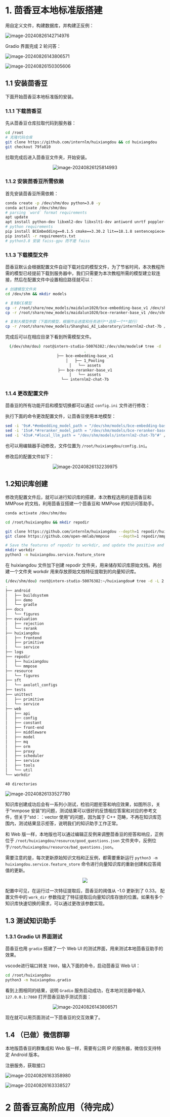 

# 1. 茴香豆本地标准版搭建

用自定义文件，构建数据库，并构建正反例：

![image-20240826142714976](./image-20240826142714976.png)

 Gradio 界面完成 2 轮问答：

![image-20240826143806571](./image-20240826143806571.png)

![image-20240826150305606](./image-20240826150305606.png)

## 1.1  安装茴香豆

下面开始茴香豆本地标准版的安装。

### 1.1.1 下载茴香豆

先从茴香豆仓库拉取代码到服务器：

```bash
cd /root
# 克隆代码仓库
git clone https://github.com/internlm/huixiangdou && cd huixiangdou
git checkout 79fa810
```

拉取完成后进入茴香豆文件夹，开始安装。

<div align="center">

![image-20240826125814993](./image-20240826125814993.png)

</div>

### 1.1.2 安装茴香豆所需依赖

首先安装茴香豆所需依赖：

```bash
conda create -p /dev/shm/dou python=3.8 -y
conda activate /dev/shm/dou
# parsing `word` format requirements
apt update
apt install python-dev libxml2-dev libxslt1-dev antiword unrtf poppler-utils pstotext tesseract-ocr flac ffmpeg lame libmad0 libsox-fmt-mp3 sox libjpeg-dev swig libpulse-dev
# python requirements
pip install BCEmbedding==0.1.5 cmake==3.30.2 lit==18.1.8 sentencepiece==0.2.0 protobuf==5.27.3 accelerate==0.33.0
pip install -r requirements.txt
# python3.8 安装 faiss-gpu 而不是 faiss
```

### 1.1.3 下载模型文件

茴香豆默认会根据配置文件自动下载对应的模型文件，为了节省时间，本次教程所需的模型已经提前下载到服务器中，我们只需要为本次教程所需的模型建立软连接，然后在配置文件中设置相应路径就可以：

```bash
# 创建模型文件夹
cd /dev/shm && mkdir models

# 复制BCE模型
cp -r /root/share/new_models/maidalun1020/bce-embedding-base_v1 /dev/shm/models/bce-embedding-base_v1
cp -r /root/share/new_models/maidalun1020/bce-reranker-base_v1 /dev/shm/models/bce-reranker-base_v1

# 复制大模型参数（下面的模型，根据作业进度和任务进行**选择一个**就行）
cp -r /root/share/new_models/Shanghai_AI_Laboratory/internlm2-chat-7b /dev/shm/models/internlm2-chat-7b
```

完成后可以在相应目录下看到所需模型文件。

<div align="center">

```bash
(/dev/shm/dou) root@intern-studio-50076382:/dev/shm/models# tree -d
.
├── bce-embedding-base_v1
│   ├── 1_Pooling
│   └── assets
├── bce-reranker-base_v1
│   └── assets
└── internlm2-chat-7b
```

</div>

### 1.1.4 更改配置文件

茴香豆的所有功能开启和模型切换都可以通过 `config.ini` 文件进行修改：</div>

执行下面的命令更改配置文件，让茴香豆使用本地模型：

```bash
sed -i '9s#.*#embedding_model_path = "/dev/shm/models/bce-embedding-base_v1"#' /root/huixiangdou/config.ini
sed -i '15s#.*#reranker_model_path = "/dev/shm/models/bce-reranker-base_v1"#' /root/huixiangdou/config.ini
sed -i '43s#.*#local_llm_path = "/dev/shm/models/internlm2-chat-7b"#' /root/huixiangdou/config.ini
```

也可以用编辑器手动修改，文件位置为 `/root/huixiangdou/config.ini`。

修改后的配置文件如下：

<div align="center">

![image-20240826132239975](./image-20240826132239975.png)

</div>

## 1.2知识库创建

修改完配置文件后，就可以进行知识库的搭建，本次教程选用的是茴香豆和 MMPose 的文档，利用茴香豆搭建一个茴香豆和 MMPose 的知识问答助手。

```bash
conda activate /dev/shm/dou

cd /root/huixiangdou && mkdir repodir

git clone https://github.com/internlm/huixiangdou --depth=1 repodir/huixiangdou
git clone https://github.com/open-mmlab/mmpose    --depth=1 repodir/mmpose

# Save the features of repodir to workdir, and update the positive and negative example thresholds into `config.ini`
mkdir workdir
python3 -m huixiangdou.service.feature_store
```

在 huixiangdou 文件加下创建 repodir 文件夹，用来储存知识库原始文档。再创建一个文件夹 workdir 用来存放原始文档特征提取到的向量知识库。

```bash
(/dev/shm/dou) root@intern-studio-50076382:~/huixiangdou# tree -d -L 2
.
├── android
│   ├── buildsystem
│   ├── demo
│   └── gradle
├── docs
│   └── figures
├── evaluation
│   ├── rejection
│   └── rerank
├── huixiangdou
│   ├── frontend
│   ├── primitive
│   └── service
├── logs
├── repodir
│   ├── huixiangdou
│   └── mmpose
├── resource
│   └── figures
├── sft
│   └── axolotl_configs
├── tests
├── unittest
│   ├── primitive
│   └── service
├── web
│   ├── api
│   ├── config
│   ├── constant
│   ├── front-end
│   ├── middleware
│   ├── model
│   ├── mq
│   ├── orm
│   ├── proxy
│   ├── scheduler
│   ├── service
│   ├── tools
│   └── util
└── workdir

40 directories
```

![image-20240826133527780](./image-20240826133527780.png)

知识库创建成功后会有一系列小测试，检验问题拒答和响应效果，如图所示，关于“mmpose 安装”的问题，测试结果可以很好的反馈相应答案和对应的参考文件，但关于“std：：vector 使用”的问题，因为属于 C++ 范畴，不再在知识库范围内，测试结果显示拒答，说明我们的知识助手工作正常。

和 Web 版一样，本地版也可以通过编辑正反例来调整茴香豆的拒答和响应，正例位于 `/root/huixiangdou/resource/good_questions.json` 文件夹中，反例位于`/root/huixiangdou/resource/bad_questions.json`。

需要注意的是，每次更新原始知识文档和正反例，都需要重新运行 `python3 -m huixiangdou.service.feature_store` 命令进行向量知识库的重新创建和应答阈值的更新。

<div align="center">

![](<https://raw.githubusercontent.com/fzd9752/pic_img/main/imgs/Screenshot 2024-08-24 at 16.21.24.png>)

</div>

配置中可见，在运行过一次特征提取后，茴香豆的阈值从 -1.0 更新到了 0.33。 配置文件中的 `work_dir` 参数指定了特征提取后向量知识库存放的位置。如果有多个知识库快速切换的需求，可以通过更改该参数实现。

## 1.3 测试知识助手

### 1.3.1 Gradio UI 界面测试

茴香豆也用 `gradio` 搭建了一个 Web UI 的测试界面，用来测试本地茴香豆助手的效果。

vscode进行端口转发 `7860`，输入下面的命令，启动茴香豆 Web UI：

```bash
cd /root/huixiangdou
python3 -m huixiangdou.gradio
```

<div align="center">

</div>

看到上图相同的结果，说明 `Gradio` 服务启动成功，在本地浏览器中输入 `127.0.0.1:7860` 打开茴香豆助手测试页面：

<div align="center">

![image-20240826143806571](./image-20240826143806571.png)

</div>

现在就可以用页面测试一下茴香豆的交互效果了。

## 1.4 （已做）微信群聊

本地版茴香豆的群集成和 Web 版一样，需要有公网 IP 的服务器，微信仅支持特定 Android 版本。

注册服务，获取接口

![image-20240826163358980](./image-20240826163358980.png)

![image-20240826163338527](./image-20240826163338527.png)

# 2 茴香豆高阶应用（待完成）

